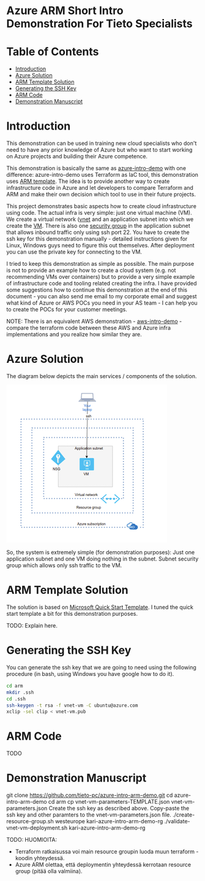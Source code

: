 # Azure ARM Short Intro Demonstration For Tieto Specialists  <!-- omit in toc -->


# Table of Contents  <!-- omit in toc -->
- [Introduction](#introduction)
- [Azure Solution](#azure-solution)
- [ARM Template Solution](#arm-template-solution)
- [Generating the SSH Key](#generating-the-ssh-key)
- [ARM Code](#arm-code)
- [Demonstration Manuscript](#demonstration-manuscript)




# Introduction

This demonstration can be used in training new cloud specialists who don't need to have any prior knowledge of Azure but who want to start working on Azure projects and building their Azure competence.

This demonstration is basically the same as [azure-intro-demo](https://github.com/tieto-pc/azure-intro-demo) with one difference: azure-intro-demo uses Terraform as IaC tool, this demonstration uses [ARM template](https://docs.microsoft.com/en-us/azure/azure-resource-manager/resource-group-authoring-templates). The idea is to provide another way to create infrastructure code in Azure and let developers to compare Terraform and ARM and make their own decision which tool to use in their future projects.

This project demonstrates basic aspects how to create cloud infrastructure using code. The actual infra is very simple: just one virtual machine (VM). We create a virtual network ([vnet](https://docs.microsoft.com/en-us/azure/virtual-network/virtual-networks-overview) and an application subnet into which we create the [VM](https://azure.microsoft.com/en-us/services/virtual-machines/). There is also one [security group](https://docs.microsoft.com/en-us/azure/virtual-network/security-overview) in the application subnet that allows inbound traffic only using ssh port 22. You have to create the ssh key for this demonstration manually - detailed instructions given for Linux, Windows guys need to figure this out themselves. After deployment you can use the private key for connecting to the VM.

I tried to keep this demonstration as simple as possible. The main purpose is not to provide an example how to create a cloud system (e.g. not recommending VMs over containers) but to provide a very simple example of infrastructure code and tooling related creating the infra. I have provided some suggestions how to continue this demonstration at the end of this document - you can also send me email to my corporate email and suggest what kind of Azure or AWS POCs you need in your AS team - I can help you to create the POCs for your customer meetings.

NOTE: There is an equivalent AWS demonstration - [aws-intro-demo](https://github.com/tieto-pc/aws-intro-demo) - compare the terraform code between these AWS and Azure infra implementations and you realize how similar they are.


# Azure Solution

The diagram below depicts the main services / components of the solution.

![Azure Intro Demo Architecture](docs/azure-intro-demo.png?raw=true "Azure Intro Demo Architecture")

So, the system is extremely simple (for demonstration purposes): Just one application subnet and one VM doing nothing in the subnet. Subnet security group which allows only ssh traffic to the VM. 

# ARM Template Solution

The solution is based on [Microsoft Quick Start Template](https://github.com/Azure/azure-quickstart-templates/tree/master/101-vm-simple-linux). I tuned the quick start template a bit for this demonstration purposes.

TODO: Explain here.


# Generating the SSH Key

You can generate the ssh key that we are going to need using the following procedure (in bash, using Windows you have google how to do it).

```bash
cd arm
mkdir .ssh
cd .ssh
ssh-keygen -t rsa -f vnet-vm -C ubuntu@azure.com
xclip -sel clip < vnet-vm.pub
```


# ARM Code

TODO

# Demonstration Manuscript

git clone https://github.com/tieto-pc/azure-intro-arm-demo.git
cd azure-intro-arm-demo
cd arm
cp vnet-vm-parameters-TEMPLATE.json vnet-vm-parameters.json
Create the ssh key as described above.
Copy-paste the ssh key and other paramters to the vnet-vm-parameters.json file.
./create-resource-group.sh westeurope kari-azure-intro-arm-demo-rg
./validate-vnet-vm-deployment.sh kari-azure-intro-arm-demo-rg



TODO: HUOMIOITA:

- Terraform ratkaisussa voi main resource groupin luoda muun terraform -koodin yhteydessä.
- Azure ARM olettaa, että deploymentin yhteydessä kerrotaan resource group (pitää olla valmiina).



